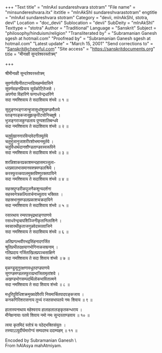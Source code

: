 +++
"Text title" = "mInAxI sundareshvara stotram"
"File name" = "minsundereshvara.itx"
itxtitle = "mInAkShI sundareshvarastotram"
engtitle = "mInAxI sundareshvara stotram"
Category = "devii, mInAkShI, stotra, devI"
Location = "doc_devii"
Sublocation = "devii"
SubDeity = "mInAkShI"
Texttype = "stotra"
Author = "Traditional"
Language = "Sanskrit"
Subject = "philosophy/hinduism/religion"
"Transliterated by" = "Subramanian Ganesh sgesh at hotmail.com"
"Proofread by" = "Subramanian Ganesh sgesh at hotmail.com"
"Latest update" = "March 15, 2001"
"Send corrections to" = "Sanskrit@cheerful.com"
"Site access" = "https://sanskritdocuments.org"
title = "मीनाक्षी सुन्दरेश्वरस्तोत्रम्"

+++
  
 श्रीमीनाक्षी सुन्दरेश्वरस्तोत्रम्   
  
सुवर्णपद्मिनीतटान्तदिव्यहर्म्यवासिने  
सुपर्णवाहनप्रियाय सूर्यकोटितेजसे ।  
अपर्णया विहारिणे फणाधरेन्द्रधारिणे  
सदा नमश्शिवाय ते सदाशिवाय शंभवे ॥ १ ॥  
  
सुतुङ्गभङ्गजान्हुजासुधांशुखण्डमौलये  
पतङ्गपङ्कजासुहृत्कृपीटयोनिचक्षुषे ।  
भुजङ्गराजकुण्डलाय पुण्यशालिबन्धवे  
सदा नमश्शिवाय ते सदाशिवाय शंभवे ॥ २ ॥  
  
चतुर्मुखाननारविन्दवेदगीतमूर्तये  
चतुर्भुजानुजाशरीरशोभमानमूर्तये ।  
चतुर्विधार्थदानशौण्डताण्डवस्वरूपिने  
सदा नमश्शिवाय ते सदाशिवाय शंभवे ॥ ३ ॥  
  
शरन्निशाकरप्रकाशमन्दहासमञ्जुला-  
धरप्रवालभासमानवक्त्रमण्डलश्रिये ।  
करस्फुरत्कपालमुक्तविष्णुरक्तपायिने  
सदा नमश्शिवाय ते सदाशिवाय शंभवे ॥ ४ ॥  
  
सहस्रपुण्डरीकपूजनैकशून्यदर्शना  
सहस्वनेत्रकल्पितार्चनाच्युताय भक्तितः ।  
सहस्रभानुमण्डलप्रकाशचक्रदायिने  
सदा नमश्शिवाय ते सदाशिवाय शंभवे ॥ ५ ॥  
  
रसारथाय रम्यपत्रभृद्रथाङ्गपाणये  
रसाधरेन्द्रचापशिञ्जिनीकृतानिलाशिने ।  
स्वसारथीकृताजनुन्नवेदरूपवाजिने  
सदा नमश्शिवाय ते सदाशिवाय शंभवे ॥ ६ ॥  
  
अतिप्रगल्भवीरभद्रसिंहनादगर्जित  
श्रुतिप्रभीतदक्षयागभोगिनाकसद्मनाम् ।  
गतिप्रदाय गर्जिताखिलप्रपञ्चसाक्षिणे  
सदा नमश्शिवाय ते सदा शिवाय शंभवे ॥ ७ ॥  
  
मृकण्डुसूनुरक्षणावधूतदण्डपाणये  
सुगण्डमण्डलस्फुरत्प्रभाजितामृतांशवे ।  
अखण्डभोगसम्पदर्थिलोकभावितात्मने  
सदा नमश्शिवाय ते सदा शिवाय शंभवे ॥ ८ ॥  
  
मधुरिपुविधिशक्रमुख्यदेवैरपि नियमार्चितपादपङ्कजाय ।  
कनकगिरिशरासनाय तुभ्यं रजतसभापतये नमः शिवाय ॥ ९ ॥  
  
हालास्यनाथाय महेश्वराय हालाहलालङ्कृतकन्धराय ।  
मीनेक्षनायाः पतये शिवाय नमो नमः सुन्दरताण्डवाय ॥ १० ॥  
  
त्वया कृतमिदं स्तोत्रं यः पठेद्भक्तिसंयुतः ।  
तस्याऽऽयुर्दीर्घमारोग्यं सम्पदश्च ददाम्यहम् ॥ ११ ॥  
  
  
  
  
  
Encoded by Subramanian Ganesh \  
From hAlAsya mahAtmiyam.  
  
